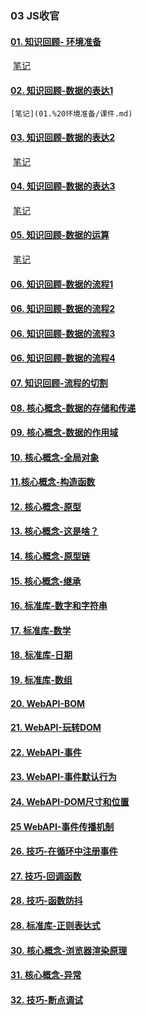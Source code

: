 ### 03 JS收官

#### [01. 知识回顾- 环境准备](https://www.youtube.com/watch?v=3z2s5fSJGCI)

​	 [笔记](01.%20环境准备/课件.md)

#### 	[02. 知识回顾-数据的表达1](https://www.youtube.com/watch?v=sHSZCByedcI)

 	[笔记](01.%20环境准备/课件.md)

#### 	[03. 知识回顾-数据的表达2](https://www.youtube.com/watch?v=QO87xbXfZCs)

​	 [笔记](01.%20环境准备/课件.md)

#### 	[04. 知识回顾-数据的表达3](https://www.youtube.com/watch?v=ba_nLakklmI)

​	 [笔记](01.%20环境准备/课件.md)

#### 	[05. 知识回顾-数据的运算](https://www.youtube.com/watch?v=QFOu0EoV-DI)

​	 [笔记](01.%20环境准备/课件.md)

#### 	[06. 知识回顾-数据的流程1](https://www.youtube.com/watch?v=h5cQUEIrd74)

#### 	[06. 知识回顾-数据的流程2](https://www.youtube.com/watch?v=T6mUBfljYtU)

#### [06. 知识回顾-数据的流程3](https://www.youtube.com/watch?v=sNzIs184Jzg)

#### [06. 知识回顾-数据的流程4](https://www.youtube.com/watch?v=ys_yk63rDOE)

#### [07. 知识回顾-流程的切割](https://www.youtube.com/watch?v=eUlv_FKW3y0)

#### [08. 核心概念-数据的存储和传递](https://www.youtube.com/watch?v=42I7Hh5Ot1g)

#### [09. 核心概念-数据的作用域](https://www.youtube.com/watch?v=gx3zrmbqzME)

#### [10. 核心概念-全局对象](https://www.youtube.com/watch?v=5a0rmp1vl00)

#### [11.核心概念-构造函数](https://www.youtube.com/watch?v=FigYr0-yElA)

#### [12. 核心概念-原型](https://www.youtube.com/watch?v=D0nZIy8XtQU)

#### [13. 核心概念-这是啥？](https://www.youtube.com/watch?v=GH3bGkau-GI)

#### [14. 核心概念-原型链](https://www.youtube.com/watch?v=fnM0EVkWWE0)

#### [15. 核心概念-继承](https://www.youtube.com/watch?v=0Oy6uPw-A9s)

#### [16. 标准库-数字和字符串](https://www.youtube.com/watch?v=88oubQAWy_I)

#### [17. 标准库-数学](javascript:void(0);)

#### [18. 标准库-日期](javascript:void(0);)

#### [19. 标准库-数组](javascript:void(0);)

#### [20. WebAPI-BOM](javascript:void(0);)

#### [21. WebAPI-玩转DOM](javascript:void(0);)

#### [22. WebAPI-事件](javascript:void(0);)

#### [23. WebAPI-事件默认行为](javascript:void(0);)

#### [24. WebAPI-DOM尺寸和位置](javascript:void(0);)

#### [25 WebAPI-事件传播机制](javascript:void(0);)

#### [26. 技巧-在循环中注册事件](javascript:void(0);)

#### [27. 技巧-回调函数](javascript:void(0);)

#### [28. 技巧-函数防抖](javascript:void(0);)

#### [28. 标准库-正则表达式](javascript:void(0);)

#### [30. 核心概念-浏览器渲染原理](javascript:void(0);)

#### [31. 核心概念-异常](javascript:void(0);)

#### [32. 技巧-断点调试](javascript:void(0);)





